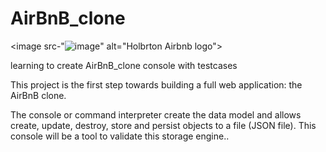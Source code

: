 # AirBnB_clone
<image src-"![image](https://user-images.githubusercontent.com/49359467/218249008-ec46bfd0-7bff-4a77-8510-a6068dd3e60f.png)" alt="Holbrton Airbnb logo">

learning to create AirBnB_clone console with testcases

This project is the first step towards building a full web application: the AirBnB clone.

The console or command interpreter create the data model and allows create, update, destroy, store and persist objects to a file (JSON file). This console will be a tool to validate this storage engine..

